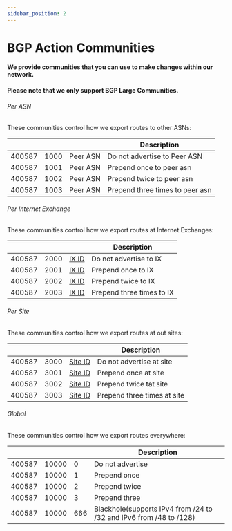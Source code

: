 ```yaml
---
sidebar_position: 2
---
```


# BGP Action Communities

#### We provide communities that you can use to make changes within our network.

#### Please note that we only support BGP Large Communities.


###### Per ASN
These communities control how we export routes to other ASNs:

|        |      |          | Description                     |
|--------|------|----------|---------------------------------|
| 400587 | 1000 | Peer ASN | Do not advertise to Peer ASN    |
| 400587 | 1001 | Peer ASN | Prepend once to peer asn        |
| 400587 | 1002 | Peer ASN | Prepend twice to peer asn       |
| 400587 | 1003 | Peer ASN | Prepend three times to peer asn |


###### Per Internet Exchange
These communities control how we export routes at Internet Exchanges:

|        |      |                                           | Description               |
|--------|------|-------------------------------------------|---------------------------|
| 400587 | 2000 | [IX ID](/docs/BGP%20Communities/IX%20IDs) | Do not advertise to IX    |
| 400587 | 2001 | [IX ID](/docs/BGP%20Communities/IX%20IDs) | Prepend once to IX        |
| 400587 | 2002 | [IX ID](/docs/BGP%20Communities/IX%20IDs) | Prepend twice to IX       |
| 400587 | 2003 | [IX ID](/docs/BGP%20Communities/IX%20IDs) | Prepend three times to IX |


###### Per Site
These communities control how we export routes at out sites:

|        |      |                                               | Description                 |
|--------|------|-----------------------------------------------|-----------------------------|
| 400587 | 3000 | [Site ID](/docs/BGP%20Communities/Site%20IDs) | Do not advertise at site    |
| 400587 | 3001 | [Site ID](/docs/BGP%20Communities/Site%20IDs) | Prepend once at site        |
| 400587 | 3002 | [Site ID](/docs/BGP%20Communities/Site%20IDs) | Prepend twice tat site      |
| 400587 | 3003 | [Site ID](/docs/BGP%20Communities/Site%20IDs) | Prepend three times at site |

###### Global
These communities control how we export routes everywhere:

|        |       |     | Description                                                        |
|--------|-------|-----|--------------------------------------------------------------------|
| 400587 | 10000 | 0   | Do not advertise                                                   |
| 400587 | 10000 | 1   | Prepend once                                                       |
| 400587 | 10000 | 2   | Prepend twice                                                      |
| 400587 | 10000 | 3   | Prepend three                                                      |
| 400587 | 10000 | 666 | Blackhole(supports IPv4 from /24 to /32 and IPv6 from /48 to /128) |
